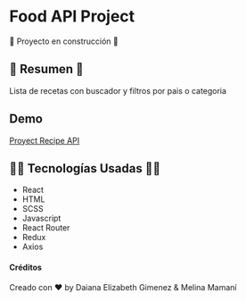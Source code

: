 # Food API Project

🚧 Proyecto en construcción 🚧


## 📜 Resumen 📜

Lista de recetas con buscador y filtros por pais o categoria

## Demo 

[Proyect Recipe API](https://food-api-proyect.netlify.app/)

## 👨‍💻 Tecnologías Usadas 👨‍💻

- React
- HTML
- SCSS
- Javascript
- React Router
- Redux
- Axios


#### Créditos

Creado con ❤️ by  Daiana Elizabeth Gimenez & Melina Mamaní 
